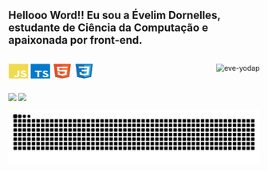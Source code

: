 
## Hellooo Word!! Eu sou a Évelim Dornelles, estudante de Ciência da Computação e apaixonada por front-end. 

<div style="display: inline_block"><br>
  <img align="center" alt="Eve-Js" height="30" width="40" src="https://raw.githubusercontent.com/devicons/devicon/master/icons/javascript/javascript-plain.svg">
  <img align="center" alt="Eve-Ts" height="30" width="40" src="https://raw.githubusercontent.com/devicons/devicon/master/icons/typescript/typescript-plain.svg">
  <img align="center" alt="Eve-HTML" height="30" width="40" src="https://raw.githubusercontent.com/devicons/devicon/master/icons/html5/html5-original.svg">
  <img align="center" alt="Eve-CSS" height="30" width="40" src="https://raw.githubusercontent.com/devicons/devicon/master/icons/css3/css3-original.svg">
  <img align="right" alt="eve-yodap" src="https://media.tenor.com/4P02Cdfd26MAAAAi/baby-yoda-so-cute.gif">

</div>

##

<div> 

  <a href="https://instagram.com/evee.tech" target="_blank"><img src="https://img.shields.io/badge/-Instagram-%23E4405F?style=for-the-badge&logo=instagram&logoColor=white" target="_blank"></a>
   <a href="https://www.linkedin.com/in/rafaella-ballerini-45875016a" target="_blank"><img src="https://img.shields.io/badge/-LinkedIn-%230077B5?style=for-the-badge&logo=linkedin&logoColor=white" target="_blank"></a> 
  
</div>

<picture align="center">
  <source media="(prefers-color-scheme: dark)" srcset="https://raw.githubusercontent.com/evedc/evedc/output/github-contribution-grid-snake-dark.svg">
  <source media="(prefers-color-scheme: light)" srcset="https://raw.githubusercontent.com/eve/evedc/output/github-contribution-grid-snake-dark.svg">
  <img align="center" alt="github contribution grid snake animation" src="https://raw.githubusercontent.com/evedc/evedc/output/github-contribution-grid-snake.svg">
</picture>

